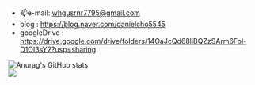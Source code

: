 
- 📫e-mail: whgusrnr7795@gmail.com
- blog : https://blog.naver.com/danielcho5545
- googleDrive : https://drive.google.com/drive/folders/14OaJcQd68liBQZzSArm6Fol-D1OI3sY2?usp=sharing
<!---
ChoHyunGook/ChoHyunGook is a ✨ special ✨ repository because its `README.md` (this file) appears on your GitHub profile.
You can click the Preview link to take a look at your changes.
--->
![Anurag's GitHub stats](https://github-readme-stats.vercel.app/api?username=ChoHyunGook&show_icons=true&theme=highcontrast)<br/>
<a href="https://velog.io/@seondal"><img src="#EE4C2C"/></a>
